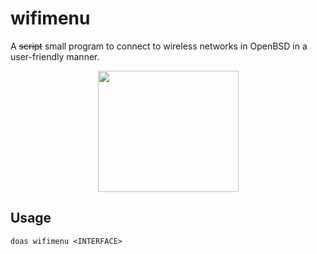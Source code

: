 # wifimenu

A ~~script~~ small program to connect to wireless networks in OpenBSD in a user-friendly manner.

<p align="center">
  <img width="225" height="194" src="https://lowendbox.com/wp-content/uploads/2020/05/Puffy_mascot_openbsd.gif.webp">
</p>

## Usage
`doas wifimenu <INTERFACE>`
